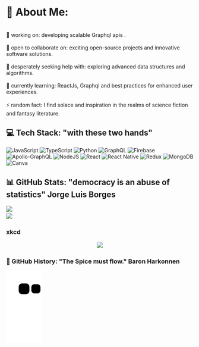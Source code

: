 # 💫 About Me:
<br>🔭 working on: developing scalable Graphql apis .<br><br>👯 open to collaborate on: exciting open-source projects and innovative software solutions.<br><br>🤝 desperately seeking help with: exploring advanced data structures and algorithms.<br><br>🌱 currently learning: ReactJs, Graphql and best practices for enhanced user experiences.<br><br>⚡ random fact: I find solace and inspiration in the realms of science fiction and fantasy literature.

## 💻 Tech Stack: "with these two hands"
![JavaScript](https://img.shields.io/badge/javascript-%23323330.svg?style=for-the-badge&logo=javascript&logoColor=%23F7DF1E) ![TypeScript](https://img.shields.io/badge/typescript-%23007ACC.svg?style=for-the-badge&logo=typescript&logoColor=white) ![Python](https://img.shields.io/badge/python-3670A0?style=for-the-badge&logo=python&logoColor=ffdd54) ![GraphQL](https://img.shields.io/badge/-GraphQL-E10098?style=for-the-badge&logo=graphql&logoColor=white) ![Firebase](https://img.shields.io/badge/firebase-%23039BE5.svg?style=for-the-badge&logo=firebase) ![Apollo-GraphQL](https://img.shields.io/badge/-ApolloGraphQL-311C87?style=for-the-badge&logo=apollo-graphql) ![NodeJS](https://img.shields.io/badge/node.js-6DA55F?style=for-the-badge&logo=node.js&logoColor=white) ![React](https://img.shields.io/badge/react-%2320232a.svg?style=for-the-badge&logo=react&logoColor=%2361DAFB) ![React Native](https://img.shields.io/badge/react_native-%2320232a.svg?style=for-the-badge&logo=react&logoColor=%2361DAFB) ![Redux](https://img.shields.io/badge/redux-%23593d88.svg?style=for-the-badge&logo=redux&logoColor=white) ![MongoDB](https://img.shields.io/badge/MongoDB-%234ea94b.svg?style=for-the-badge&logo=mongodb&logoColor=white) ![Canva](https://img.shields.io/badge/Canva-%2300C4CC.svg?style=for-the-badge&logo=Canva&logoColor=white)
## 📊 GitHub Stats: "democracy is an abuse of statistics" Jorge Luis Borges
![](https://github-readme-stats.vercel.app/api?username=jonahokot&theme=algolia&hide_border=true&include_all_commits=true&count_private=true)<br/>
![](https://github-readme-stats.vercel.app/api/top-langs/?username=jonahokot&theme=algolia&hide_border=true&include_all_commits=true&count_private=true&layout=compact)

### xkcd
<!--START_SECTION:comicstrip-->
<p align="center">
 <a href="https://xkcd.com/">
 <img src="https://imgs.xkcd.com/comics/physics_vs_magic.png" />
</a>
</p>
<!--END_SECTION:comicstrip-->

### 🐍 GitHub History: "The Spice must flow." Baron Harkonnen
![Snake animation](https://github.com/jonahokot/jonahokot/blob/output/github-contribution-grid-snake.svg)

<!-- Proudly created with GPRM ( https://gprm.itsvg.in ) -->